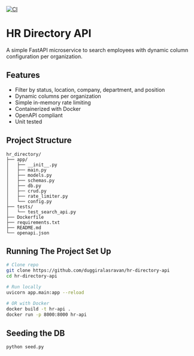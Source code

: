 [![CI](https://github.com/duggiralasravan/hr-directory-api/actions/workflows/ci.yml/badge.svg)](https://github.com/duggiralasravan/hr-directory-api/actions)

# HR Directory API

A simple FastAPI microservice to search employees with dynamic column configuration per organization.

## Features
- Filter by status, location, company, department, and position
- Dynamic columns per organization
- Simple in-memory rate limiting
- Containerized with Docker
- OpenAPI compliant
- Unit tested

## Project Structure
```shell
hr_directory/
├── app/
│   ├── __init__.py
│   ├── main.py
│   ├── models.py
│   ├── schemas.py
│   ├── db.py
│   ├── crud.py
│   ├── rate_limiter.py
│   └── config.py
├── tests/
│   └── test_search_api.py
├── Dockerfile
├── requirements.txt
├── README.md
└── openapi.json
```

## Running The Project Set Up
```bash
# Clone repo
git clone https://github.com/duggiralasravan/hr-directory-api
cd hr-directory-api

# Run locally
uvicorn app.main:app --reload

# OR with Docker
docker build -t hr-api .
docker run -p 8000:8000 hr-api
```

## Seeding the DB

```bash
python seed.py
```
